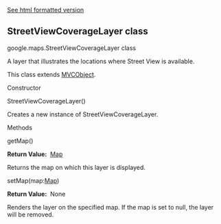 [See html formatted version](https://huasofoundries.github.io/google-maps-documentation/StreetViewCoverageLayer.html)


StreetViewCoverageLayer class
-----------------------------

google.maps.StreetViewCoverageLayer class

A layer that illustrates the locations where Street View is available.

This class extends [MVCObject](https://github.com/amenadiel/google-maps-documentation/blob/master/docs/MVCObject.md).

Constructor

StreetViewCoverageLayer()

Creates a new instance of StreetViewCoverageLayer.

Methods

getMap()

**Return Value:**  [Map](https://github.com/amenadiel/google-maps-documentation/blob/master/docs/Map.md)

Returns the map on which this layer is displayed.

setMap(map:[Map](https://github.com/amenadiel/google-maps-documentation/blob/master/docs/Map.md))

**Return Value:**  None

Renders the layer on the specified map. If the map is set to null, the layer will be removed.